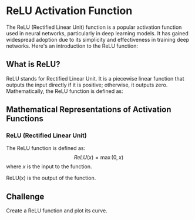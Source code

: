 # ReLU Activation Function

The ReLU (Rectified Linear Unit) function is a popular activation function used in neural networks, particularly in deep learning models. It has gained widespread adoption due to its simplicity and effectiveness in training deep networks. Here's an introduction to the ReLU function:

## What is ReLU?
ReLU stands for Rectified Linear Unit. It is a piecewise linear function that outputs the input directly if it is positive; otherwise, it outputs zero. Mathematically, the ReLU function is defined as:


## Mathematical Representations of Activation Functions

### ReLU (Rectified Linear Unit)

The ReLU function is defined as:
$${ReLU}(x) = \max(0, x)$$
where $x$ is the input to the function.


ReLU(x) is the output of the function.

## Challenge
Create a ReLU function and plot its curve.